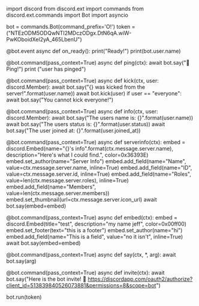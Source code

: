 import discord
from discord.ext import commands
from discord.ext.commands import Bot
import asyncio


bot = commands.Bot(command_prefix='O!')
token = ("NTEzODM5ODQwNTI2MDczODgx.DtN6qA.wiW-PwKOboidXeI2yA_465LbenU")


@bot.event
async def on_ready():
    print("Ready!")
    print(bot.user.name)
    

@bot.command(pass_context=True)
async def ping(ctx):
    await bot.say(":ping_pong: Ping!")
    print ("user has pinged")

@bot.command(pass_context=True)
async def kick(ctx, user: discord.Member):
    await bot.say("{} was kicked from the server!".format(user.name))
    await bot.kick(user)
    if user == "everyone":
        await bot.say("You cannot kick everyone!")

@bot.command(pass_context=True)
async def info(ctx, user: discord.Member):
    await bot.say("The users name is: {}".format(user.name))
    await bot.say("The users status is: {}".format(user.status))
    await bot.say("The user joined at: {}".format(user.joined_at))
    

@bot.command(pass_context=True)
async def serverinfo(ctx):
    embed = discord.Embed(name="{}'s info".format(ctx.message.server.name), description="Here's what I could find.", color=0x36393E)
    embed.set_author(name="Server Info")
    embed.add_field(name="Name", value=ctx.message.server.name, inline=True)
    embed.add_field(name="ID", value=ctx.message.server.id, inline=True)
    embed.add_field(name="Roles", value=len(ctx.message.server.roles), inline=True)
    embed.add_field(name="Members", value=len(ctx.message.server.members))
    embed.set_thumbnail(url=ctx.message.server.icon_url)
    await bot.say(embed=embed)

@bot.command(pass_context=True)
async def embed(ctx):
    embed = discord.Embed(title="test", description="my name jeff", color=0x00ff00)
    embed.set_footer(text="this is a footer")
    embed.set_author(name="hi")
    embed.add_field(name="This is a field", value="no it isn't", inline=True)
    await bot.say(embed=embed)

@bot.command(pass_context=True)
async def say(ctx, *, arg):
    await bot.say(arg)


@bot.command(pass_context=True)
async def invite(ctx):
    await bot.say("Here is the bot invite!   :link: https://discordapp.com/oauth2/authorize?client_id=513839840526073881&permissions=8&scope=bot")

bot.run(token)
